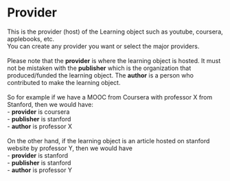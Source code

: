 # Provider

This is the provider (host) of the Learning object such as youtube, coursera, applebooks, etc.\
You can create any provider you want or select the major providers.\
\
Please note that the **provider** is where the learning object is hosted. It must not be mistaken with the **publisher** which is the organization that produced/funded the learning object. The **author** is a person who contributed to make the learning object.\
\
So for example if we have a MOOC from Coursera with professor X from Stanford, then we would have:\
\- **provider** is coursera\
\- **publisher** is stanford\
\- **author** is professor X\
\
On the other hand, if the learning object is an article hosted on stanford website by professor Y, then we would have\
\- **provider** is stanford\
\- **publisher** is stanford\
\- **author** is professor Y
